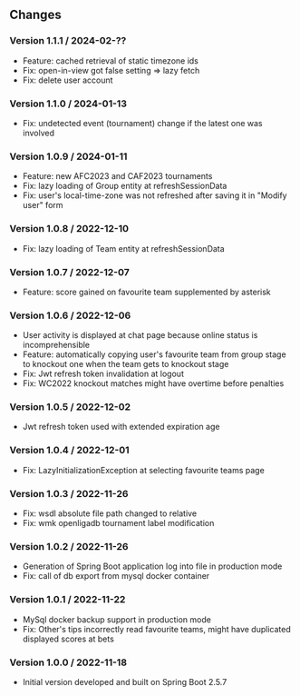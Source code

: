 ## Changes

### Version 1.1.1 / 2024-02-??

* Feature: cached retrieval of static timezone ids
* Fix: open-in-view got false setting => lazy fetch
* Fix: delete user account

### Version 1.1.0 / 2024-01-13

* Fix: undetected event (tournament) change if the latest one was involved

### Version 1.0.9 / 2024-01-11

* Feature: new AFC2023 and CAF2023 tournaments
* Fix: lazy loading of Group entity at refreshSessionData
* Fix: user's local-time-zone was not refreshed after saving it in  "Modify user" form

### Version 1.0.8 / 2022-12-10

* Fix: lazy loading of Team entity at refreshSessionData

### Version 1.0.7 / 2022-12-07

* Feature: score gained on favourite team supplemented by asterisk

### Version 1.0.6 / 2022-12-06

* User activity is displayed at chat page because online status is incomprehensible
* Feature: automatically copying user's favourite team from group stage to knockout one when the team gets to knockout stage
* Fix: Jwt refresh token invalidation at logout
* Fix: WC2022 knockout matches might have overtime before penalties

### Version 1.0.5 / 2022-12-02

* Jwt refresh token used with extended expiration age

### Version 1.0.4 / 2022-12-01

* Fix: LazyInitializationException at selecting favourite teams page

### Version 1.0.3 / 2022-11-26

* Fix: wsdl absolute file path changed to relative
* Fix: wmk openligadb tournament label modification

### Version 1.0.2 / 2022-11-26

* Generation of Spring Boot application log into file in production mode
* Fix: call of db export from mysql docker container

### Version 1.0.1 / 2022-11-22

* MySql docker backup support in production mode
* Fix: Other's tips incorrectly read favourite teams, might have duplicated displayed scores at bets

### Version 1.0.0 / 2022-11-18

* Initial version developed and built on Spring Boot 2.5.7
